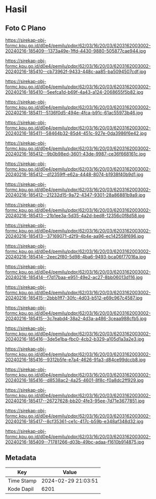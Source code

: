 # Hasil

## Foto C Plano

https://sirekap-obj-formc.kpu.go.id/d0e4/pemilu/pdpr/62/03/16/20/03/6203162003002-20240216-185409--1373a49e-1ffd-4430-9880-505877cae944.jpg

https://sirekap-obj-formc.kpu.go.id/d0e4/pemilu/pdpr/62/03/16/20/03/6203162003002-20240216-185410--cb73962f-9433-448c-aa85-ba5094507cdf.jpg

https://sirekap-obj-formc.kpu.go.id/d0e4/pemilu/pdpr/62/03/16/20/03/6203162003002-20240216-185410--5eefca1d-b69f-4a43-a124-2068655f5b82.jpg

https://sirekap-obj-formc.kpu.go.id/d0e4/pemilu/pdpr/62/03/16/20/03/6203162003002-20240216-185411--5136f0d5-494e-4fca-b91c-61ac55973b46.jpg

https://sirekap-obj-formc.kpu.go.id/d0e4/pemilu/pdpr/62/03/16/20/03/6203162003002-20240216-185411--58464b32-85d4-451c-927e-0da3986f6e42.jpg

https://sirekap-obj-formc.kpu.go.id/d0e4/pemilu/pdpr/62/03/16/20/03/6203162003002-20240216-185412--9b0b98ed-3601-43de-9987-ce36f668161c.jpg

https://sirekap-obj-formc.kpu.go.id/d0e4/pemilu/pdpr/62/03/16/20/03/6203162003002-20240216-185412--d12359ff-e62a-4448-8074-b1938f40b9d1.jpg

https://sirekap-obj-formc.kpu.go.id/d0e4/pemilu/pdpr/62/03/16/20/03/6203162003002-20240216-185412--21232d15-9a72-4347-9301-28a86881b9a9.jpg

https://sirekap-obj-formc.kpu.go.id/d0e4/pemilu/pdpr/62/03/16/20/03/6203162003002-20240216-185413--21b1ee3a-5d35-4a2d-bed8-12356c0f8d58.jpg

https://sirekap-obj-formc.kpu.go.id/d0e4/pemilu/pdpr/62/03/16/20/03/6203162003002-20240216-185413--37169071-d2f9-4b4e-aa96-ec142558f696.jpg

https://sirekap-obj-formc.kpu.go.id/d0e4/pemilu/pdpr/62/03/16/20/03/6203162003002-20240216-185414--2eec2f80-5d98-4ba6-9493-bca06f77016a.jpg

https://sirekap-obj-formc.kpu.go.id/d0e4/pemilu/pdpr/62/03/16/20/03/6203162003002-20240216-185414--f7d17baa-e951-49e2-ac27-8bb06013d116.jpg

https://sirekap-obj-formc.kpu.go.id/d0e4/pemilu/pdpr/62/03/16/20/03/6203162003002-20240216-185415--2bbb1ff7-30fc-4d03-b512-e69c967c4587.jpg

https://sirekap-obj-formc.kpu.go.id/d0e4/pemilu/pdpr/62/03/16/20/03/6203162003002-20240216-185415--3c7eabd4-38a2-4d3a-a486-3ceaa988cfb5.jpg

https://sirekap-obj-formc.kpu.go.id/d0e4/pemilu/pdpr/62/03/16/20/03/6203162003002-20240216-185416--3de5e1ba-fbc0-4cb2-b329-a105d1a3a2e3.jpg

https://sirekap-obj-formc.kpu.go.id/d0e4/pemilu/pdpr/62/03/16/20/03/6203162003002-20240216-185416--9312b5fe-e7a4-4626-91a3-d84ce99dccb8.jpg

https://sirekap-obj-formc.kpu.go.id/d0e4/pemilu/pdpr/62/03/16/20/03/6203162003002-20240216-185416--d8538ac2-4a25-4601-8f8c-f0a8dc2ff929.jpg

https://sirekap-obj-formc.kpu.go.id/d0e4/pemilu/pdpr/62/03/16/20/03/6203162003002-20240216-185417--26727628-bb20-4fe3-95ee-7d71e3677851.jpg

https://sirekap-obj-formc.kpu.go.id/d0e4/pemilu/pdpr/62/03/16/20/03/6203162003002-20240216-185417--8cf35361-ce1c-417c-b59b-e348af348d32.jpg

https://sirekap-obj-formc.kpu.go.id/d0e4/pemilu/pdpr/62/03/16/20/03/6203162003002-20240216-185409--71781266-d03b-49bc-adaa-f1610b914875.jpg


## Metadata

| Key        | Value               |
| ---------- | ------------------- |
| Time Stamp | 2024-02-29 21:03:51 |
| Kode Dapil | 6201                |



